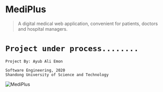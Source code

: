 # MediPlus

> A digital medical web application, convenient for patients, doctors and hospital managers.


# `Project under process........`



```
Project By: Ayub Ali Emon

Software Engineering, 2020
Shandong University of Science and Technology
```

  ![MediPlus](https://github.com/alfa-echo-niner-ait/mediplus/assets/78315132/899831d1-8aba-4cbf-8db0-e6a277584328)


